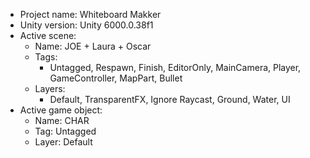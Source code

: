 <!-- UNITY CODE ASSIST INSTRUCTIONS START -->
- Project name: Whiteboard Makker
- Unity version: Unity 6000.0.38f1
- Active scene:
  - Name: JOE + Laura + Oscar
  - Tags:
    - Untagged, Respawn, Finish, EditorOnly, MainCamera, Player, GameController, MapPart, Bullet
  - Layers:
    - Default, TransparentFX, Ignore Raycast, Ground, Water, UI
- Active game object:
  - Name: CHAR
  - Tag: Untagged
  - Layer: Default
<!-- UNITY CODE ASSIST INSTRUCTIONS END -->
